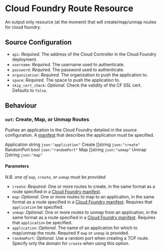 # Cloud Foundry Route Resource

An output only resource (at the moment) that will create/map/unmap routes for cloud foundry.

## Source Configuration

* `api`: *Required.* The address of the Cloud Controller in the Cloud Foundry
  deployment.
* `username`: *Required.* The username used to authenticate.
* `password`: *Required.* The password used to authenticate.
* `organization`: *Required.* The organization to push the application to.
* `space`: *Required.* The space to push the application to.
* `skip_cert_check`: *Optional.* Check the validity of the CF SSL cert.
  Defaults to `false`.

## Behaviour

### `out`: Create, Map, or Unmap Routes

Pushes an application to the Cloud Foundry detailed in the source
configuration. A [manifest][cf-manifests] that describes the application must
be specified.

[cf-manifests]: http://docs.cloudfoundry.org/devguide/deploy-apps/manifest.html

Application string   `json:"application"`
Create      []string `json:"create"`
RandomPort  bool     `json:"randomPort"`
Map         []string `json:"unmap"`
Unmap       []string `json:"map"`

#### Parameters

*N.B. one of `map`, `create`, or `unmap` must be provided*

* `create`: *Required.* One or more routes to create, in the same format as a  route specified in a [Cloud Foundry manifest](https://docs.cloudfoundry.org/devguide/deploy-apps/manifest.html).
* `map`: *Optional.* One or more routes to map to an application, in the same format as a  route specified in a [Cloud Foundry manifest](https://docs.cloudfoundry.org/devguide/deploy-apps/manifest.html). Requires that `application` be specified.
* `unmap`: *Optional.* One or more routes to unmap from an application, in the same format as a  route specified in a [Cloud Foundry manifest](https://docs.cloudfoundry.org/devguide/deploy-apps/manifest.html). Requires that `application` be specified.
* `application`: *Optional.* The name of an application for which to map/unmap the route. Required if `map` or `unmap` is provided.
* `randomPort`: *Optional.* Use a random port when creating a TCP route. Specify only the domain for `create` when using this option.
